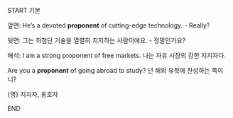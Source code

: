 START
기본

앞면:
He’s a devoted **proponent** of cutting-edge technology. - Really?

뒷면:
그는 최첨단 기술을 열렬히 지지하는 사람이에요. - 정말인가요?

해석:
I am a strong proponent of free markets. 
나는 자유 시장의 강한 지지자다.

Are you a **proponent** of going abroad to study? 
넌 해외 유학에 찬성하는 쪽이니?

{명} 지지자, 옹호자
<!--ID: 1743588155599-->
END